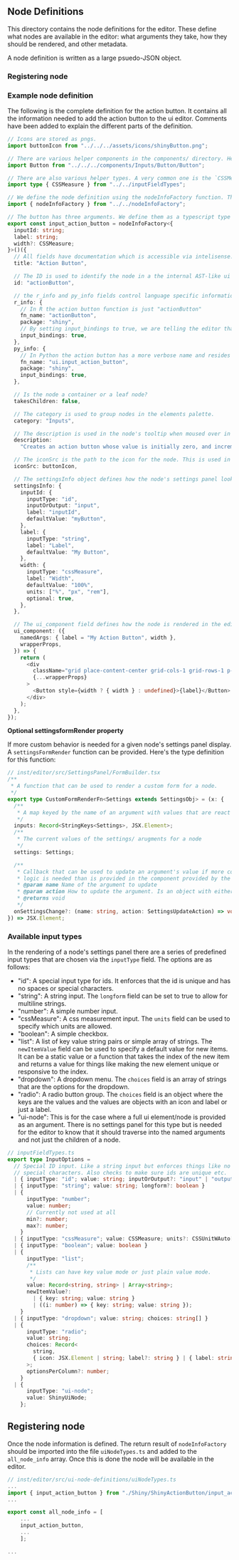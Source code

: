 ## Node Definitions

This directory contains the node definitions for the editor. These define what nodes are available in the editor: what arguments they take, how they should be rendered, and other metadata.

A node definition is written as a large psuedo-JSON object.

### Registering node

### Example node definition

The following is the complete definition for the action button. It contains all the information needed to add the action button to the ui editor. Comments have been added to explain the different parts of the definition.

```ts
// Icons are stored as pngs.
import buttonIcon from "../../../assets/icons/shinyButton.png";

// There are various helper components in the components/ directory. Here we use the Button component.
import Button from "../../../components/Inputs/Button/Button";

// There are also various helper types. A very common one is the `CSSMeasure` type, which is used to specify a css measurement.
import type { CSSMeasure } from "../../inputFieldTypes";

// We define the node definition using the nodeInfoFactory function. This uses a typescript builder pattern to define the node. In this case the outer function only exists to capture the generic type of the node's arguments. This type is then used internally to give type safety to the node definition.
import { nodeInfoFactory } from "../../nodeInfoFactory";

// The button has three arguments. We define them as a typescript type here. Note width is optional and uses the cssMeasure type.
export const input_action_button = nodeInfoFactory<{
  inputId: string;
  label: string;
  width?: CSSMeasure;
}>()({
  // All fields have documentation which is accessible via intelisense. This is the title of the node.
  title: "Action Button",

  // The ID is used to identify the node in a the internal AST-like ui tree structure. It must be unique. Many are simple the same name as the R function due to historical reasons. This is not required.
  id: "actionButton",

  // the r_info and py_info fields control language specific information about the node. If one is left out then the node is not available when the editor is in that language mode. Action Button is available in both R and Python and so both are defined.
  r_info: {
    // In R the action button function is just "actionButton"
    fn_name: "actionButton",
    package: "shiny",
    // By setting input_bindings to true, we are telling the editor that it should look for input bindings for this node in the server code when it is selected.
    input_bindings: true,
  },
  py_info: {
    // In Python the action button has a more verbose name and resides in the `ui` submodule.
    fn_name: "ui.input_action_button",
    package: "shiny",
    input_bindings: true,
  },

  // Is the node a container or a leaf node?
  takesChildren: false,

  // The category is used to group nodes in the elements palette.
  category: "Inputs",

  // The description is used in the node's tooltip when moused over in the elements palette.
  description:
    "Creates an action button whose value is initially zero, and increments by one each time it is pressed.",

  // The iconSrc is the path to the icon for the node. This is used in the elements palette. If this is not included the element will not show up in the palette. It will, however, still be available for use in the editor. This is useful for nodes that are used to wrap other nodes (like card headers and footers).
  iconSrc: buttonIcon,

  // The settingsInfo object defines how the node's settings panel looks for editing. Type checking insures that the `inputType` field matches the type of the argument in the node's type definition. Each input type has unique extra properties. These are innumerated below.
  settingsInfo: {
    inputId: {
      inputType: "id",
      inputOrOutput: "input",
      label: "inputId",
      defaultValue: "myButton",
    },
    label: {
      inputType: "string",
      label: "Label",
      defaultValue: "My Button",
    },
    width: {
      inputType: "cssMeasure",
      label: "Width",
      defaultValue: "100%",
      units: ["%", "px", "rem"],
      optional: true,
    },
  },

  // The ui_component field defines how the node is rendered in the editor. The props provided are the node's arguments and the wrapperProps. The wrapperProps are used to pass props to the wrapper div that contains the node. This is needed for things like drag and drop and hover effects.
  ui_component: ({
    namedArgs: { label = "My Action Button", width },
    wrapperProps,
  }) => {
    return (
      <div
        className="grid place-content-center grid-cols-1 grid-rows-1 p-1 max-h-full"
        {...wrapperProps}
      >
        <Button style={width ? { width } : undefined}>{label}</Button>
      </div>
    );
  },
});
```

**Optional settingsformRender property**

If more custom behavior is needed for a given node's settings panel display. A `settingsFormRender` function can be provided. Here's the type definition for this function:

```ts
// inst/editor/src/SettingsPanel/FormBuilder.tsx
/**
 * A function that can be used to render a custom form for a node.
 */
export type CustomFormRenderFn<Settings extends SettingsObj> = (x: {
  /**
   * A map keyed by the name of an argument with values that are react elements rendering the appropriate settings input for adjusting that argument.
   */
  inputs: Record<StringKeys<Settings>, JSX.Element>;
  /**
   * The current values of the settings/ arugments for a node
   */
  settings: Settings;

  /**
   * Callback that can be used to update an argument's value if more complex
   * logic is needed than is provided in the component provided by the arguments `inputs` component.
   * @param name Name of the argument to update
   * @param action How to update the argument. Is an object with either `type: "UPDATE"` or `type: "REMOVE"` and a `value` property if the type is `UPDATE`
   * @returns void
   */
  onSettingsChange?: (name: string, action: SettingsUpdateAction) => void;
}) => JSX.Element;
```

### Available input types

In the rendering of a node's settings panel there are a series of predefined input types that are chosen via the `inputType` field. The options are as follows:

- "id": A special input type for ids. It enforces that the id is unique and has no spaces or special characters.
- "string": A string input. The `longform` field can be set to true to allow for multiline strings.
- "number": A simple number input.
- "cssMeasure": A css measurement input. The `units` field can be used to specify which units are allowed.
- "boolean": A simple checkbox.
- "list": A list of key value string pairs or simple array of strings. The `newItemValue` field can be used to specify a default value for new items. It can be a static value or a function that takes the index of the new item and returns a value for things like making the new element unique or responsive to the index.
- "dropdown": A dropdown menu. The `choices` field is an array of strings that are the options for the dropdown.
- "radio": A radio button group. The `choices` field is an object where the keys are the values and the values are objects with an icon and label or just a label.
- "ui-node": This is for the case where a full ui element/node is provided as an argument. There is no settings panel for this type but is needed for the editor to know that it should traverse into the named arguments and not just the children of a node.

```ts
// inputFieldTypes.ts
export type InputOptions =
  // Special ID input. Like a string input but enforces things like no spaces or
  // special characters. Also checks to make sure ids are unique etc.
  | { inputType: "id"; value: string; inputOrOutput?: "input" | "output" }
  | { inputType: "string"; value: string; longform?: boolean }
  | {
      inputType: "number";
      value: number;
      // Currently not used at all
      min?: number;
      max?: number;
    }
  | { inputType: "cssMeasure"; value: CSSMeasure; units?: CSSUnitWAuto[] }
  | { inputType: "boolean"; value: boolean }
  | {
      inputType: "list";
      /**
       * Lists can have key value mode or just plain value mode.
       */
      value: Record<string, string> | Array<string>;
      newItemValue?:
        | { key: string; value: string }
        | ((i: number) => { key: string; value: string });
    }
  | { inputType: "dropdown"; value: string; choices: string[] }
  | {
      inputType: "radio";
      value: string;
      choices: Record<
        string,
        { icon: JSX.Element | string; label?: string } | { label: string }
      >;
      optionsPerColumn?: number;
    }
  | {
      inputType: "ui-node";
      value: ShinyUiNode;
    };
```

## Registering node

Once the node information is defined. The return result of `nodeInfoFactory` should be imported into the file `uiNodeTypes.ts` and added to the `all_node_info` array. Once this is done the node will be available in the editor.

```ts
// inst/editor/src/ui-node-definitions/uiNodeTypes.ts
...
import { input_action_button } from "./Shiny/ShinyActionButton/input_action_button";
...

export const all_node_info = [
    ...
    input_action_button,
    ...
    ];

...

```
